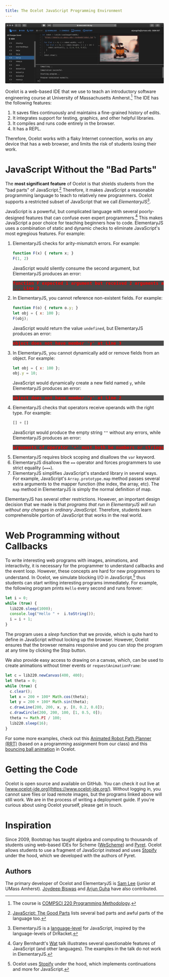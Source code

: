 ```yaml
---
title: The Ocelot JavaScript Programming Environment
---
```


![Image of Ocelot](./ocelot-robot-screenshot.jpg)

Ocelot is a web-based IDE that we use to teach an introductory software
engineering course at University of Massachusetts Amherst.[^1] The IDE has
the following features:

1. It saves files continuously and maintains a fine-grained history of edits.
2. It integrates support for testing, graphics, and other helpful libraries.
3. It compiles and runs code entirely in the browser.
4. It has a REPL.

Therefore, Ocelot works with a flaky Internet connection, works on any
device that has a web browser, and limits the risk of students losing their
work.

# JavaScript Without the "Bad Parts"

The **most significant feature** of Ocelot is that shields students from the
"bad parts" of JavaScript.[^2] Therefore, it makes JavaScript a reasonable
programming language to teach to relatively new programmers.  Ocelot supports a
restricted subset of JavaScript that we call *ElementaryJS*[^3].

JavaScript is a powerful, but complicated language with several poorly-designed
features that can confuse even expert programmers.[^4] This makes JavaScript a
poor choice for teaching beginners how to code.  ElementaryJS uses a
combination of static and dynamic checks to eliminate JavaScript's most
egregious features. For example:

1. ElementaryJS checks for arity-mismatch errors. For example:
   ```javascript
   function F(x) { return x; }
   F(1, 2)
   ```
   JavaScript would silently consume the second argument, but
   ElementaryJS produces an error:
   <pre style="color:red; background-color:#484848; font-weight: bold; font-family:'Fira Mono', monospace">
   function F expected 1 argument but received 2 arguments at Line 1: in F
   ... Line 2
   </pre>
2. In ElementaryJS, you cannot reference non-existent fields. For example:
   ```javascript
   function F(o) { return o.y; }
   let obj = { x: 100 };
   F(obj);
   ```
   JavaScript would return the value `undefined`, but
   ElementaryJS produces an error:
   <pre style="color:red; background-color:#484848; font-weight: bold; font-family:'Fira Mono', monospace">
   object does not have member 'y' at Line 3
   </pre>
3. In ElementaryJS, you cannot dynamically add or remove fields from an object. For example:
   ```javascript
   let obj = { x: 100 };
   obj.y = 10;
   ```
   JavaScript would dynamically create a new field named `y`, while ElementaryJS
   produces an error:
   <pre style="color:red; background-color:#484848; font-weight: bold; font-family:'Fira Mono', monospace">
   object does not have member 'y' at Line 2
   </pre>
4. ElementaryJS checks that operators receive operands with the right type. For example:
   ```javascript
   [] + []
   ```
   JavaScript would produce the empty string `""` without any errors, while
   ElementaryJS produces an error:
   <pre style="color:red; background-color:#484848; font-weight: bold; font-family:'Fira Mono', monospace">
   arguments of operator '+' must both be numbers or strings at Line 1
   </pre>
4. ElementaryJS requires block scoping and disallows the `var` keyword.
5. ElementaryJS disallows the `==` operator and forces programmers to use
   strict equality (`===`).
6. ElementaryJS simplifies JavaScript's standard library in several ways.
   For example, JavaScript's `Array.prototype.map` method passes several
   extra arguments to the mapper function (the index, the array, etc).
   The `map` method in ElementaryJS is simply the normal definition of map.

ElementaryJS has several other restrictions. However, an important design
decision that we made is that *programs that run in ElementaryJS will run
without any changes in ordinary JavaScript*. Therefore, students learn
comprehensible portion of JavaScript that works in the real world.

#  Web Programming without Callbacks

To write interesting web programs with images, animations, and interactivity,
it is necessary for the programmer to understand callbacks and the event loop.
However, these concepts are hard for new programmers to understand. In Ocelot,
we simulate blocking I/O in JavaScript,[^5] thus students can start writing
interesting programs immediately.  For example, the following program prints
`Hello` every second and runs forever:
```javascript
let i = 0;
while (true) {
  lib220.sleep(1000);
  console.log("Hello " +  i.toString());
  i = i + 1;
}
```

The program uses a *sleep* function that we provide, which is quite hard to
define in JavaScript without locking up the browser. However, Ocelot ensures
that the browser remains responsive and you can stop the program at any time by
clicking the Stop button.

We also provide easy access to drawing on a canvas, which, 
can be used to create animations without timer events or
`requestAnimationFrame`:
```javascript
let c = lib220.newCanvas(400, 400);
let theta = 0;
while (true) {
  c.clear();
  let x = 200 + 100* Math.cos(theta);
  let y = 200 + 100* Math.sin(theta);
  c.drawLine(200, 200, x, y, [0, 0.2, 0.8]);
  c.drawCircle(200, 200, 100, [1, 0.5, 0]);
  theta += Math.PI / 100;
  lib220.sleep(16);
}
```

For some more examples, check out this [Animated Robot Path Planner (RRT)] (based on a
programming assignment from our class) and this [bouncing ball animation] in Ocelot.

# Getting the Code

Ocelot is open source and available on GitHub. You can check it out live at
[www.ocelot-ide.org](https://www.ocelot-ide.org/). Without logging in,
you cannot save files or load remote images, but the programs linked above
will still work. We are in the process of writing a deployment guide. If you're
curious about using Ocelot yourself, please get in touch.

# Inspiration

Since 2009, Bootstrap has taught algebra and computing to thousands of students
using web-based IDEs for Scheme (<a
href="http://www.wescheme.org">WeScheme</a>) and <a
href="https://www.pyret.org">Pyret</a>. Ocelot allows students to use a fragment
of JavaScript instead and uses [Stopify] under the hood, which we developed
with the authors of Pyret.


## Authors

The primary developer of Ocelot and ElementaryJS is [Sam Lee] (junior at UMass Amherst).
[Joydeep Biswas] and [Arjun Guha] have also contributed.

[^1]: The course is [COMPSCI 220 Programming Methodology].

[^2]: [JavaScript: The Good Parts] lists several bad parts and awful parts of the language too.

[^3]: ElementaryJS is a [language-level] for JavaScript, inspired by the language-levels of DrRacket.

[^4]: Gary Bernhardt's [Wat] talk illustrates several questionable features of JavaScript (and other languages). The examples in the talk do not work in ElementaryJS.

[^5]: Ocelot uses [Stopify] under the hood, which implements continuations and more for JavaScript.

[COMPSCI 220 Programming Methodology]: https://umass-compsci220.github.io
[language-level]: https://docs.racket-lang.org/drracket/htdp-langs.html
[Wat]: https://www.destroyallsoftware.com/talks/wat
[Sam Lee]: https://lchsam.github.io/
[Arjun Guha]: https://people.cs.umass.edu/~arjun/main/home/
[Joydeep Biswas]: https://www.joydeepb.com
[JavaScript: The Good Parts]: http://shop.oreilly.com/product/9780596517748.do
[Stopify]: http://www.stopify.org
[Animated Robot Path Planner (RRT)]: https://gist.github.com/joydeep-b/1f40f8584709404c07f1da24d025a194
[bouncing ball animation]: https://gist.github.com/joydeep-b/8956ab7ab21e36a0f4c12fa289f952a4
[Ocelot]: https://www.ocelot-ide.org/
